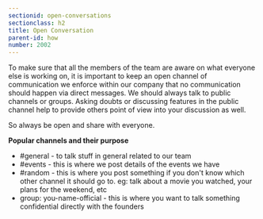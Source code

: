 ```yaml
---
sectionid: open-conversations
sectionclass: h2
title: Open Conversation
parent-id: how
number: 2002
---
```


To make sure that all the members of the team are aware on what everyone else is working on, it is important to keep an open
channel of communication we enforce within our company that no communication should happen via direct messages. We should always talk to public channels or groups. Asking doubts or discussing features in the public channel help to provide others point of view into your discussion as well.

So always be open and share with everyone.


**Popular channels and their purpose**

* #general - to talk stuff in general related to our team
* #events - this is where we post details of the events we have
* #random - this is where you post something if you don't know which other channel it should go to. eg: talk about a movie you watched, your plans for the weekend, etc
* group: you-name-official - this is where you want to talk something confidential directly with the founders
